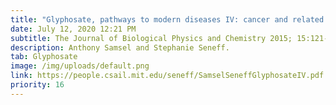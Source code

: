 ```yaml
---
title: "Glyphosate, pathways to modern diseases IV: cancer and related pathologies"
date: July 12, 2020 12:21 PM
subtitle: The Journal of Biological Physics and Chemistry 2015; 15:121-159.
description: Anthony Samsel and Stephanie Seneff.
tab: Glyphosate
image: /img/uploads/default.png
link: https://people.csail.mit.edu/seneff/SamselSeneffGlyphosateIV.pdf
priority: 16
---
```


